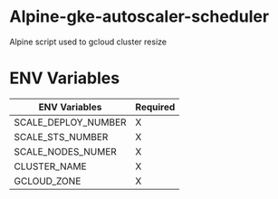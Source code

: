 
Alpine-gke-autoscaler-scheduler
===============================

Alpine script used to gcloud cluster resize

# ENV Variables

| ENV Variables | Required |
|---|---|
| SCALE_DEPLOY_NUMBER  | X |
| SCALE_STS_NUMBER  | X |
| SCALE_NODES_NUMER  | X |
| CLUSTER_NAME | X |
| GCLOUD_ZONE  | X |
